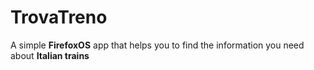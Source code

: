 TrovaTreno
==========

A simple __FirefoxOS__ app that helps you to find the information you need about __Italian trains__

